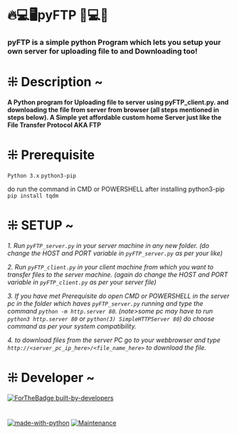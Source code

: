 # 🔥💻🖥pyFTP 📁💻🔥
### pyFTP is a simple python Program which lets you setup your own server for uploading file to and Downloading too!


# ⁜ Description ~

<b>A Python program for Uploading file to server using pyFTP_client.py. and downloading the file from server from browser (all steps mentioned in steps below). A Simple yet affordable custom home Server just like the File Transfer Protocol AKA FTP</b>


# ⁜ Prerequisite

`Python 3.x`
`python3-pip`

do run the command in CMD or POWERSHELL after installing python3-pip `pip install tqdm`


 # ⁜ SETUP ~
 <i>1. Run `pyFTP_server.py` in your server machine in any new folder. (do change the HOST and PORT variable in `pyFTP_server.py` as per your like)</i>
 
 <i>2. Run `pyFTP_client.py` in your client machine from which you want to transfer files to the server machine. (again do change the HOST and PORT variable in `pyFTP_client.py` as per your server file)</i>

 <i>3. If you have met Prerequisite do open CMD or POWERSHELL in the server pc in the folder which haves `pyFTP_server.py` running and type the command `python -m http.server 80`. (note>some pc may have to run `python3 http.server 80` or `python(3) SimpleHTTPServer 80`) do choose command as per your system compatibility.</i>
 
 <i>4. to download files from the server PC go to your webbrowser and type `http://<server_pc_ip_here>/<file_name_here>` to download the file.</i>

# ⁜ Developer ~
[![ForTheBadge built-by-developers](http://ForTheBadge.com/images/badges/built-by-developers.svg)](https://github.com/Jeevan-Gharate/)

# 

[![made-with-python](https://img.shields.io/badge/Made%20with-Python-1f425f.svg)](https://www.python.org/)
[![Maintenance](https://img.shields.io/badge/Maintained%3F-yes-green.svg)](https://github.com/Jeevan-Gharate/pyFTP)


